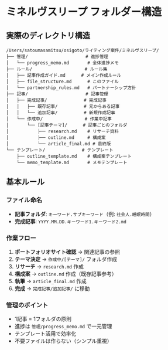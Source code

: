 # ミネルヴスリープ フォルダー構造

## 実際のディレクトリ構造

```
/Users/satoumasamitsu/osigoto/ライティング案件/ミネルヴスリープ/
├── 管理/                      # 進捗管理
│   └── progress_memo.md       # 全体進捗メモ
├── ルール/                    # ルール集
│   ├── 記事作成ガイド.md      # メイン作成ルール
│   ├── file_structure.md      # このファイル
│   └── partnership_rules.md   # パートナーシップ方針
├── 記事/                      # 記事管理
│   ├── 完成記事/              # 完成記事
│   │   ├── 既存記事/          # 元からある記事
│   │   └── 追加記事/          # 新規作成記事
│   └── 作成中/                # 作業中記事
│       └── [記事テーマ]/      # 記事ごとのフォルダ
│           ├── research.md    # リサーチ資料
│           ├── outline.md     # 構成案
│           └── article_final.md # 最終版
└── テンプレート/              # テンプレート
    ├── outline_template.md    # 構成案テンプレート
    └── memo_template.md       # メモテンプレート
```

## 基本ルール

### ファイル命名
- **記事フォルダ**: `キーワード.サブキーワード`（例: `社会人.睡眠時間`）
- **完成記事**: `YYYY.MM.DD.キーワード1.キーワード2.md`

### 作業フロー
1. **ポートフォリオサイト確認** → 関連記事の参照
2. **テーマ決定** → `作成中/[テーマ]/` フォルダ作成
3. **リサーチ** → `research.md` 作成
4. **構成案** → `outline.md` 作成（既存記事参考）
5. **執筆** → `article_final.md` 作成
6. **完成** → `完成記事/追加記事/` に移動

### 管理のポイント
- 1記事 = 1フォルダの原則
- 進捗は `管理/progress_memo.md` で一元管理
- テンプレート活用で効率化
- 不要ファイルは作らない（シンプル重視）

